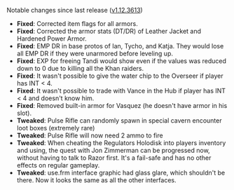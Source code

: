 Notable changes since last release ([v1.12.3613](https://github.com/rotators/Fo1in2/releases/tag/v1.12.3613))

- **Fixed**: Corrected item flags for all armors.
- **Fixed**: Corrected the armor stats (DT/DR) of Leather Jacket and Hardened Power Armor.
- **Fixed**: EMP DR in base protos of Ian, Tycho, and Katja. They would lose all EMP DR if they were unarmored before leveling up.
- **Fixed**: EXP for freeing Tandi would show even if the values was reduced down to 0 due to killing all the Khan raiders.
- **Fixed**: It wasn't possible to give the water chip to the Overseer if player has INT < 4.
- **Fixed**: It wasn't possible to trade with Vance in the Hub if player has INT < 4 and doesn't know him.
- **Fixed**: Removed built-in armor for Vasquez (he doesn't have armor in his slot).
- **Tweaked**: Pulse Rifle can randomly spawn in special cavern encounter loot boxes (extremely rare)
- **Tweaked**: Pulse Rifle will now need 2 ammo to fire
- **Tweaked**: When cheating the Regulators Holodisk into players inventory and using, the quest with Jon Zimmerman can be progressed now, without having to talk to Razor first. It's a fail-safe and has no other effects on regular gameplay.
- **Tweaked**: use.frm interface graphic had glass glare, which shouldn't be there. Now it looks the same as all the other interfaces.
